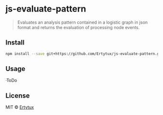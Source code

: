# js-evaluate-pattern

> Evaluates an analysis pattern contained in a logistic graph in json format and returns the evaluation of processing node events.


## Install

```bash
npm install --save git+https://github.com/Ertytux/js-evaluate-pattern.git
```

## Usage
 ·ToDo


## License

MIT © [Ertytux](https://github.com/Ertytux)
